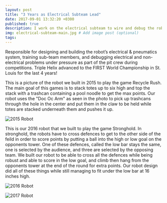 ```yaml
---
layout: post
title: "3 Years as Electrical Subteam Lead"
date: 2017-09-01 13:32:20 +0300
published: true
description: I work on the electrical subteam to wire and debug the robots control systems, do maintenance in the pit at competitions, and train electrical subteam members. # Add post description (optional)
img: electrical-subteam-main.jpg # Add image post (optional)
tags:
---
```


Responsible for designing and building the robot’s electrical & pneumatics system, training sub-team members, and debugging electrical and non-electrical problems under pressure as part of the pit crew during competitions.  Triple Helix advanced to the FIRST World Championship in St. Louis for the last 4 years!

This is a picture of the robot we built in 2015 to play the game Recycle Rush. The main goal of this games is to stack totes up to six high and top the stack with a trashcan containing a pool noodle to get the max points. Our robot uses the "Doc Oc Arm" as seen in the photo to pick up trashcans through the hole in the center and put them in the claw to be held while totes are stacked underneath them and pushes it up. 

![2015 Robot](http://wbenb.github.io/assets/img/2015-robot.png)

This is our 2016 robot that we built to play the game Stronghold. In stronghold, the robots have to cross defences to get to the other side of the feild in order to score points by putting a ball into the high or low goal on the opponents tower. One of these defences, called the low bar stays the same, one is selected by the audience, and three are selected by the opposing team. We built our robot to be able to cross all the defences while being robust and able to score in the low goal, and climb then hang from the opponents tower at the end of the round for extra points. Our robot design did all of these things while still managing to fit under the low bar at 16 inches high.

![2016 Robot](http://wbenb.github.io/assets/img/2016-robot.jpg)



![2017 Robot](http://wbenb.github.io/assets/img/2017-robot.jpg)
